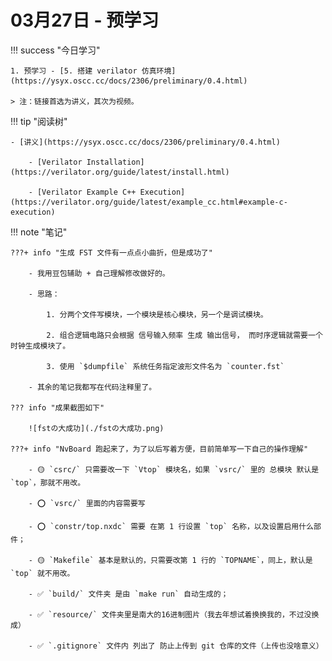 # 03月27日 - 预学习

!!! success "今日学习"

    1. 预学习 - [5. 搭建 verilator 仿真环境](https://ysyx.oscc.cc/docs/2306/preliminary/0.4.html)

    > 注：链接首选为讲义，其次为视频。

!!! tip "阅读树"

    - [讲义](https://ysyx.oscc.cc/docs/2306/preliminary/0.4.html)
        
        - [Verilator Installation](https://verilator.org/guide/latest/install.html)
        
        - [Verilator Example C++ Execution](https://verilator.org/guide/latest/example_cc.html#example-c-execution)

!!! note "笔记"

    ???+ info "生成 FST 文件有一点点小曲折，但是成功了"

        - 我用豆包辅助 + 自己理解修改做好的。
        
        - 思路：
            
            1. 分两个文件写模块，一个模块是核心模块，另一个是调试模块。
            
            2. 组合逻辑电路只会根据 信号输入频率 生成 输出信号， 而时序逻辑就需要一个时钟生成模块了。
            
            3. 使用 `$dumpfile` 系统任务指定波形文件名为 `counter.fst`
        
        - 其余的笔记我都写在代码注释里了。 

    ??? info "成果截图如下"

        ![fstの大成功](./fstの大成功.png) 

    ???+ info "NvBoard 跑起来了，为了以后写着方便，目前简单写一下自己的操作理解"

        - 🟡 `csrc/` 只需要改一下 `Vtop` 模块名，如果 `vsrc/` 里的 总模块 默认是 `top`，那就不用改。
        
        - ⭕ `vsrc/` 里面的内容需要写
        
        - ⭕ `constr/top.nxdc` 需要 在第 1 行设置 `top` 名称，以及设置启用什么部件；
        
        - 🟡 `Makefile` 基本是默认的，只需要改第 1 行的 `TOPNAME`，同上，默认是 `top` 就不用改。

        - ✅ `build/` 文件夹 是由 `make run` 自动生成的；
        
        - ✅ `resource/` 文件夹里是南大的16进制图片（我去年想试着换换我的，不过没换成）
        
        - ✅ `.gitignore` 文件内 列出了 防止上传到 git 仓库的文件（上传也没啥意义）